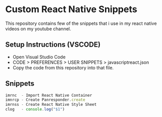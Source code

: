 # Custom React Native Snippets 
This repository contains few of the snippets that i use in my react native videos on my youtube channel. 

## Setup Instructions (VSCODE)

- Open Visual Studio Code 
- CODE > PREFERENCES > USER SNIPPETS > javascriptreact.json
- Copy the code from this repository into that file. 

## Snippets 
```js
imrnc  - Import React Native Container
imnrcp - Create Panresponder.create
imrnss - Create React Native Style Sheet
clog   - console.log("$1")
```